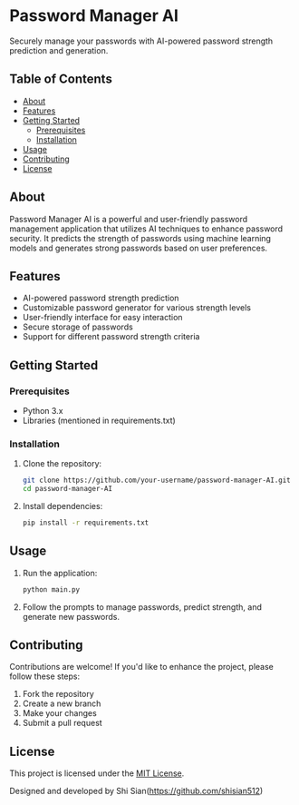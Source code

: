 # Password Manager AI

Securely manage your passwords with AI-powered password strength prediction and generation.

## Table of Contents

- [About](#about)
- [Features](#features)
- [Getting Started](#getting-started)
  - [Prerequisites](#prerequisites)
  - [Installation](#installation)
- [Usage](#usage)
- [Contributing](#contributing)
- [License](#license)

## About

Password Manager AI is a powerful and user-friendly password management application that utilizes AI techniques to enhance password security. It predicts the strength of passwords using machine learning models and generates strong passwords based on user preferences.

## Features

- AI-powered password strength prediction
- Customizable password generator for various strength levels
- User-friendly interface for easy interaction
- Secure storage of passwords
- Support for different password strength criteria

## Getting Started

### Prerequisites

- Python 3.x
- Libraries (mentioned in requirements.txt)

### Installation

1. Clone the repository:
   ```sh
   git clone https://github.com/your-username/password-manager-AI.git
   cd password-manager-AI
   ```

2. Install dependencies:
   ```sh
   pip install -r requirements.txt
   ```

## Usage

1. Run the application:
   ```sh
   python main.py
   ```

2. Follow the prompts to manage passwords, predict strength, and generate new passwords.


## Contributing

Contributions are welcome! If you'd like to enhance the project, please follow these steps:

1. Fork the repository
2. Create a new branch
3. Make your changes
4. Submit a pull request

## License

This project is licensed under the [MIT License](LICENSE).

Designed and developed by Shi Sian(https://github.com/shisian512)

